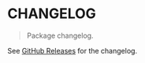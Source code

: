 # CHANGELOG

> Package changelog.

See [GitHub Releases](https://github.com/stdlib-js/stats-base-dists-exponential-logcdf/releases) for the changelog.